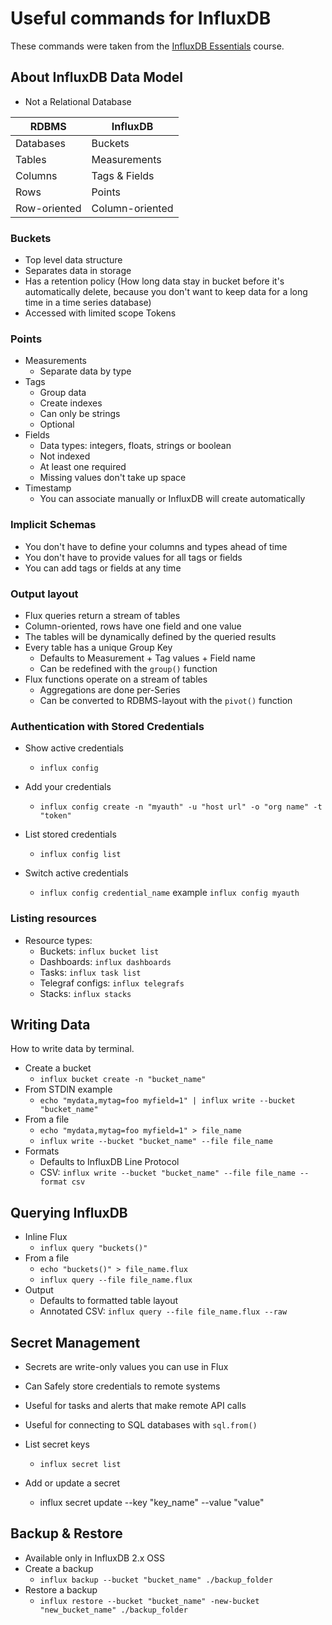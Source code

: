 # Useful commands for InfluxDB

These commands were taken from the [InfluxDB Essentials](https://university.influxdata.com/courses/influxdb-essentials-tutorial/) course.



## About InfluxDB Data Model

- Not a Relational Database

| RDBMS        | InfluxDB        |
| ------------ | --------------- |
| Databases    | Buckets         |
| Tables       | Measurements    |
| Columns      | Tags & Fields   |
| Rows         | Points          |
| Row-oriented | Column-oriented |



### Buckets

- Top level data structure
- Separates data in storage
- Has a retention policy (How long data stay in bucket before it's automatically delete, because you don't want to keep data for a long time in a time series database)
- Accessed with limited scope Tokens



### Points

- Measurements
  - Separate data by type
- Tags
  - Group data
  - Create indexes
  - Can only be strings
  - Optional
- Fields
  - Data types: integers, floats, strings or boolean
  - Not indexed
  - At least one required
  - Missing values don't take up space
- Timestamp
  - You can associate manually or InfluxDB will create automatically



### Implicit Schemas

- You don't have to define your columns and types ahead of time
- You don't have to provide values for all tags or fields
- You can add tags or fields at any time



### Output layout

- Flux queries return a stream of tables
- Column-oriented, rows have one field and one value
- The tables will be dynamically defined by the queried results
- Every table has a unique Group Key
  - Defaults to Measurement + Tag values + Field name
  - Can be redefined with the `group()` function
- Flux functions operate on a stream of tables
  - Aggregations are done per-Series
  - Can be converted to RDBMS-layout with the `pivot()` function







### Authentication with Stored Credentials

- Show active credentials
  - `influx config`

- Add your credentials
  - `influx config create -n "myauth" -u "host url" -o "org name" -t  "token"`
- List stored credentials
  - `influx config list`

- Switch active credentials
  - `influx config credential_name` example `influx config myauth`



### Listing resources

- Resource types:
  - Buckets: `influx bucket list`
  - Dashboards: `influx dashboards`
  - Tasks: `influx task list`
  - Telegraf configs: `influx telegrafs`
  - Stacks: `influx stacks`



## Writing Data

How to write data by terminal.

- Create a bucket
  - `influx bucket create -n "bucket_name"`
- From STDIN example
  - `echo "mydata,mytag=foo myfield=1" | influx write --bucket "bucket_name"`
- From a file
  - `echo "mydata,mytag=foo myfield=1" > file_name`
  - `influx write --bucket "bucket_name" --file file_name`
- Formats
  - Defaults to InfluxDB Line Protocol
  - CSV: `influx write --bucket "bucket_name" --file file_name --format csv`



## Querying InfluxDB

- Inline Flux
  - `influx query "buckets()"`
- From a file
  - `echo "buckets()" > file_name.flux`
  - `influx query --file file_name.flux`
- Output
  - Defaults to formatted table layout
  - Annotated CSV: `influx query --file file_name.flux --raw`



## Secret Management

- Secrets are write-only values you can use in Flux
- Can Safely store credentials to remote systems
- Useful for tasks and alerts that make remote API calls
- Useful for connecting to SQL databases with `sql.from()`
- List secret keys
  - `influx secret list`

- Add or update  a secret
  - influx secret update --key "key_name" --value "value"



## Backup & Restore

- Available only in InfluxDB 2.x OSS
- Create a backup
  - `influx backup --bucket "bucket_name" ./backup_folder`
- Restore a backup
  - `influx restore --bucket "bucket_name" -new-bucket "new_bucket_name" ./backup_folder`



